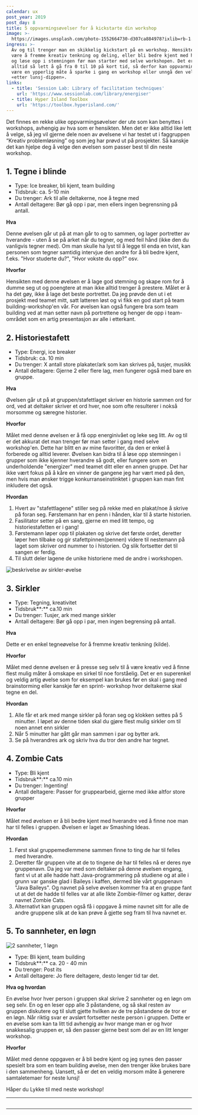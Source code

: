 ```yaml
---
calendar: ux
post_year: 2019
post_day: 8
title: 5 oppvarmingsøvelser for å kickstarte din workshop
image: >-
  https://images.unsplash.com/photo-1552664730-d307ca884978?ixlib=rb-1.2.1&ixid=eyJhcHBfaWQiOjEyMDd9&auto=format&fit=crop&w=1650&q=80
ingress: >-
  Av og til trenger man en skikkelig kickstart på en workshop. Hensikten kan
  være å fremme kreativ tenkning og deling, eller bli bedre kjent med hverandre
  og løse opp i stemningen før man starter med selve workshopen. Det er ikke
  alltid så lett å gå fra 0 til 10 på kort tid, så derfor kan oppvarmingsøvelser
  være en ypperlig måte å sparke i gang en workshop eller unngå den velkjente
  «etter lunsj-dippen».
links:
  - title: 'Session Lab: Library of facilitation techniques'
    url: 'https://www.sessionlab.com/library/energiser'
  - title: Hyper Island Toolbox
    url: 'https://toolbox.hyperisland.com/'
---
```

Det finnes en rekke ulike oppvarmingsøvelser der ute som kan benyttes i workshops, avhengig av hva som er hensikten. Men det er ikke alltid like lett å velge, så jeg vil gjerne dele noen av øvelsene vi har testet ut i faggruppen “Kreativ problemløsning” og som jeg har prøvd ut på prosjekter. Så kanskje det kan hjelpe deg å velge den øvelsen som passer best til din neste workshop. 

## 1. Tegne i blinde

* Type: Ice breaker, bli kjent, team building
* Tidsbruk: ca. 5-10 min
* Du trenger: Ark til alle deltakerne, noe å tegne med
* Antall deltagere: Bør gå opp i par, men ellers ingen begrensning på antall. 

**Hva** 

Denne øvelsen går ut på at man går to og to sammen, og lager portretter av hverandre - uten å se på arket når du tegner, og med feil hånd (ikke den du vanligvis tegner med). Om man skulle ha lyst til å legge til enda en tvist, kan personen som tegner samtidig intervjue den andre for å bli bedre kjent, f.eks. "Hvor studerte du?", "Hvor vokste du opp?" osv. 

**Hvorfor**

Hensikten med denne øvelsen er å lage god stemning og skape rom for å dumme seg ut og poengtere at man ikke alltid trenger å prestere. Målet er å ha det gøy, ikke å lage det beste portrettet. Da jeg prøvde den ut i et prosjekt med teamet mitt, satt latteren løst og vi fikk en god start på team building-workshop'en vår. For øvelsen kan også fungere bra som team building ved at man setter navn på portrettene og henger de opp i team-området som en artig presentasjon av alle i etterkant. 

## 2. Historiestafett

* Type: Energi, ice breaker
* Tidsbruk: ca. 10 min
* Du trenger: X antall store plakater/ark som kan skrives på, tusjer, musikk
* Antall deltagere: Gjerne 2 eller flere lag, men fungerer også med bare en gruppe.

**Hva** 

Øvelsen går ut på at gruppen/stafettlaget skriver en historie sammen ord for ord, ved at deltaker skriver et ord hver, noe som ofte resulterer i nokså morsomme og særegne historier. 

**Hvorfor**

Målet med denne øvelsen er å få opp energinivået og leke seg litt. Av og til er det akkurat det man trenger før man setter i gang med selve workshop'en. Dette har blitt en av mine favoritter, da den er enkel å forberede og alltid leverer. Øvelsen kan bidra til å løse opp stemningen i grupper som ikke kjenner hverandre så godt, eller fungere som en underholdende "energizer" med teamet ditt eller en annen gruppe. Det har ikke vært fokus på å kåre en vinner de gangene jeg har vært med på den, men hvis man ønsker trigge konkurranseinstinktet i gruppen kan man fint inkludere det også. 

**Hvordan**

1. Hvert av "stafettlagene" stiller seg på rekke med en plakat/noe å skrive på foran seg. Førstemann har en penn i hånden, klar til å starte historien.
2. Fasilitator setter på en sang, gjerne en med litt tempo, og historiestafetten er i gang!
3. Førstemann løper opp til plakaten og skrive det første ordet, deretter løper hen tilbake og gir stafettpinnen(pennen) videre til nestemann på laget som skriver ord nummer to i historien. Og slik fortsetter det til sangen er ferdig.
4. Til slutt deler lagene de unike historiene med de andre i workshopen. 

![beskrivelse av sirkler-øvelse](https://i.ibb.co/3dmYdBt/Historiestafett.jpg)

## **3. Sirkler**

* Type: Tegning, kreativitet
* Tidsbruk**:** ca.10 min
* Du trenger: Tusjer, ark med mange sirkler 
* Antall deltagere: Bør gå opp i par, men ingen begrensing på antall. 

**Hva**

Dette er en enkel tegneøvelse for å fremme kreativ tenkning (kilde).

**Hvorfor**

Målet med denne øvelsen er å presse seg selv til å være kreativ ved å finne flest mulig måter å omskape en sirkel til noe forståelig. Det er en superenkel og veldig artig øvelse som for eksempel kan brukes før en skal i gang med brainstorming eller kanskje før en sprint- workshop hvor deltakerne skal tegne en del. 

**Hvordan**

1. Alle får et ark med mange sirkler på foran seg og klokken settes på 5 minutter. I løpet av denne tiden skal du gjøre flest mulig sirkler om til noen annet enn sirkler
2. Når 5 minutter har gått går man sammen i par og bytter ark. 
3. Se på hverandres ark og skriv hva du tror den andre har tegnet. 

## 4. Zombie Cats

* Type: Bli kjent
* Tidsbruk**:** ca.10 min
* Du trenger: Ingenting! 
* Antall deltagere: Passer for gruppearbeid, gjerne med ikke altfor store grupper

**Hvorfor**

Målet med øvelsen er å bli bedre kjent med hverandre ved å finne noe man har til felles i gruppen. Øvelsen er laget av Smashing Ideas. 

**Hvordan**

1. Først skal gruppemedlemmene sammen finne to ting de har til felles med hverandre.
2. Deretter får gruppen vite at de to tingene de har til felles nå er deres nye gruppenavn. Da jeg var med som deltaker på denne øvelsen engang, fant vi ut at alle hadde hatt Java-programmering på studiene og at alle i grunn var ganske glad i Baileys i kaffen, dermed ble vårt gruppenavn "Java Baileys". Og navnet på selve øvelsen kommer fra at en gruppe fant ut at det de hadde til felles var at alle likte Zombie-filmer og katter, derav navnet Zombie Cats. 
3. Alternativt kan gruppen også få i oppgave å mime navnet sitt for alle de andre gruppene slik at de kan prøve å gjette seg fram til hva navnet er. 

## 5. To sannheter, en løgn
![2 sannheter, 1 løgn](https://i.ibb.co/QDxVC6t/IMG-2013.jpg)

* Type: Bli kjent, team building
* Tidsbruk**:**  ca. 20 - 40 min 
* Du trenger: Post its
* Antall deltagere: Jo flere deltagere, desto lenger tid tar det.

**Hva og hvordan**

En øvelse hvor hver person i gruppen skal skrive 2 sannheter og en løgn om seg selv. En og en leser opp alle 3 påstandene, og så skal resten av gruppen diskutere og til slutt gjette hvilken av de tre påstandene de tror er en løgn. Når riktig svar er avslørt fortsetter neste person i gruppen. Dette er en øvelse som kan ta litt tid avhengig av hvor mange man er og hvor snakkesalig gruppen er, så den passer gjerne best som del av en litt lenger workshop. 

**Hvorfor**

Målet med denne oppgaven er å bli bedre kjent og jeg synes den passer spesielt bra som en team building øvelse, men den trenger ikke brukes bare i den sammenheng. Uansett, så er det en veldig morsom måte å generere samtaletemaer for neste lunsj!





Håper du Lykke til med neste workshop!

- - -





## 

- - -
